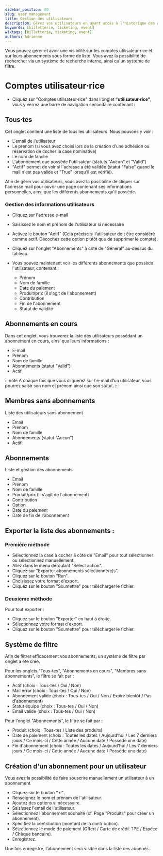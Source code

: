 ```yaml
---
sidebar_position: 80
slug: user_management
title: Gestion des utilisateurs
description: Gérez vos utilisateurs en ayant accès à l'historique des abonnements et réservations
keywords: [billetterie, ticketing, event]
wiktags: [billetterie, ticketing, event]
authors: Adrienne
---
```



Vous pouvez gérer et avoir une visibilité sur les comptes utilisateur·rice et sur leurs abonnements sous forme de liste. Vous avez la possibilité de rechercher via un système de recherche interne, ainsi qu'un système de filtre.

# Comptes utilisateur·rice 

- Cliquez sur "Comptes utilisateur·rice" dans l'onglet **"utilisateur·rice"**, vous y verrez une barre de navigation secondaire contenant :

## Tous·tes

Cet onglet contient une liste de tous les utilisateurs. Nous pouvons y voir :
- L'email de l'utilisateur
- Le prénom (si vous avez choisi lors de la création d'une adhésion ou réservation de cocher la case nominative)
- Le nom de famille
- L'abonnement que possède l'utilisateur (statuts "Aucun" et "Valid")
- "Actif" permet de voir si l'adresse a été validée (statut "False" quand le mail n'est pas valide et "True" lorsqu'il est vérifié).

Afin de gérer vos utilisateurs, vous avez la possibilité de cliquer sur l'adresse mail pour ouvrir une page contenant ses informations personnelles, ainsi que les différents abonnements qu'il possède.


### Gestion des informations utilisateurs

- Cliquez sur l'adresse e-mail
- Saisissez le nom et prénom de l'utilisateur si nécessaire
- Activez le bouton "Actif" (Cela précise si l’utilisateur doit être considéré comme actif. Décochez cette option plutôt que de supprimer le compte).

- Cliquez sur l'onglet "Abonnements" à côté de "Général" au-dessus du tableau.
- Vous pouvez maintenant voir les différents abonnements que possède l'utilisateur, contenant :
  - Prénom
  - Nom de famille
  - Date du paiement
  - Produit/prix (il s'agit de l'abonnement)
  - Contribution
  - Fin de l'abonnement
  - Statut de validité

## Abonnements en cours

Dans cet onglet, vous trouverez la liste des utilisateurs possédant un abonnement en cours, ainsi que leurs informations :

- E-mail
- Prénom
- Nom de famille
- Abonnements (statut "Valid")
- Actif

:::note
À chaque fois que vous cliquerez sur l'e-mail d'un utilisateur, vous pourrez saisir son nom et prénom ainsi que son statut.
::: 


## Membres sans abonnements

Liste des utilisateurs sans abonnement

- Email
- Prénom
- Nom de famille
- Abonnements (statut "Aucun")
- Actif

## Abonnements

Liste et gestion des abonnements

- Email
- Prénom
- Nom de famille
- Produit/prix (il s'agit de l'abonnement)
- Contribution
- Option
- Date du paiement
- Date de fin de l'abonnement

## Exporter la liste des abonnements :

### Première méthode

- Sélectionnez la case à cocher à côté de "Email" pour tout sélectionner ou sélectionnez manuellement.
- Allez dans le menu déroulant "Select action".
- Cliquez sur "Exporter abonnements sélectionné(e)s".
- Cliquez sur le bouton "Run".
- Choisissez votre format d'export.
- Cliquez sur le bouton "Soumettre" pour télécharger le fichier.

### Deuxième méthode

Pour tout exporter :
- Cliquez sur le bouton "Exporter" en haut à droite.
- Sélectionnez votre format d'export.
- Cliquez sur le bouton "Soumettre" pour télécharger le fichier.

## Système de filtre

Afin de filtrer efficacement vos abonnements, un système de filtre par onglet a été créé.

Pour les onglets "Tous-tes", "Abonnements en cours", "Membres sans abonnements", le filtre se fait par : 

- Actif (choix : Tous-tes / Oui / Non)
- Mail error (choix : Tous-tes / Oui / Non)
- Abonnement valide (choix : Tous-tes / Oui / Non / Expire bientôt / Pas d'abonnement)
- Statut équipe (choix : Tous-tes / Oui / Non)
- Email valide (choix : Tous-tes / Oui / Non)

Pour l'onglet "Abonnements", le filtre se fait par : 

- Produit (choix : Tous-tes / Liste des produits)
- Date de paiement (choix : Toutes les dates / Aujourd'hui / Les 7 derniers jours / Ce mois-ci / Cette année / Aucune date / Possède une date)
- Fin d'abonnement (choix : Toutes les dates / Aujourd'hui / Les 7 derniers jours / Ce mois-ci / Cette année / Aucune date / Possède une date)

## Création d'un abonnement pour un utilisateur

Vous avez la possibilité de faire souscrire manuellement un utilisateur à un abonnement.

- Cliquez sur le bouton **"+"**.
- Renseignez le nom et prénom de l'utilisateur.
- Ajoutez des options si nécessaire.
- Saisissez l'email de l'utilisateur.
- Sélectionnez l'abonnement souhaité (cf. Page "Produits" pour créer un abonnement).
- Spécifiez la contribution (montant de la contribution).
- Sélectionnez le mode de paiement (Offert / Carte de crédit TPE / Espèce / Chèque bancaire).
- Enregistrez.

Une fois enregistré, l'abonnement sera visible dans la liste des abonnés.
